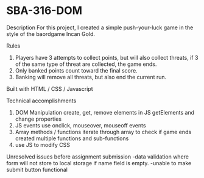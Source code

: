 # SBA-316-DOM

Description
For this project, I created a simple push-your-luck game in the style of the baordgame Incan Gold.

Rules
1) Players have 3 attempts to collect points, but will also collect threats, if 3 of the same type of threat are collected, the game ends.
2) Only banked points count toward the final score. 
3) Banking will remove all threats, but also end the current run.

Built with
HTML / CSS / Javascript

Technical accomplishments
1) DOM Manipulation
create, get, remove elements in JS
getElements and change properties
2) JS events
use onclick, mouseover, mouseoff events
3) Array methods / functions
iterate through array to check if game ends
created multiple functions and sub-functions
4) use JS to modify CSS

Unresolved issues before assignment submission
-data validation where form will not store to local storage if name field is empty. 
-unable to make submit button functional
